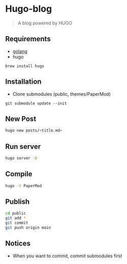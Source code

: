 # Hugo-blog
> A blog powered by HUGO 
## Requirements
* [golang](https://golang.org/dl/)
* hugo
```
brew install hugo
```
## Installation
* Clone submodules (public, themes/PaperMod) 
```
git submodule update --init
```
## New Post
```zsh
hugo new posts/<title.md>
```

## Run server
```zsh
hugo server -D
```
## Compile
```zsh
hugo -t PaperMod
```
## Publish
```zsh
cd public
git add *
git commit
git push origin main
```

## Notices
* When you want to commit, commit submodules first
